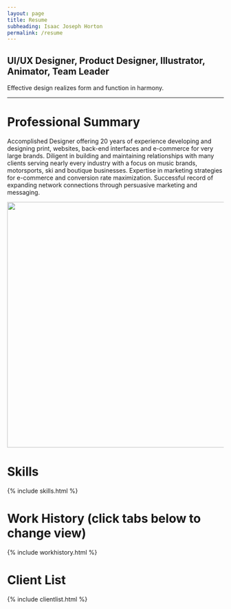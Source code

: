```yaml
---
layout: page
title: Resume
subheading: Isaac Joseph Horton
permalink: /resume
---
```


## UI/UX Designer, Product Designer, Illustrator, Animator, Team Leader

Effective design realizes form and function in harmony.
<hr>

# Professional Summary

<div uk-grid><div class="uk-width-1-2@m">

Accomplished Designer offering 20 years of experience developing and designing print, websites, back-end interfaces and e-commerce for very large brands. Diligent in building and maintaining relationships with many clients serving nearly every industry with a focus on music brands, motorsports, ski and boutique businesses. Expertise in marketing strategies for e-commerce and conversion rate maximization. Successful record of expanding network connections through persuasive marketing and messaging.
</div>
<div class="uk-width-1-2@m">
<img class="uk-width-1-1" src="{{ "/assets/img/ih-portfolio-items-4up.jpg" | relative_url }}" width="1000" height="571">
</div></div>

# Skills
{% include skills.html %}

# Work History (click tabs below to change view)
{% include workhistory.html %}

# Client List
{% include clientlist.html %}
